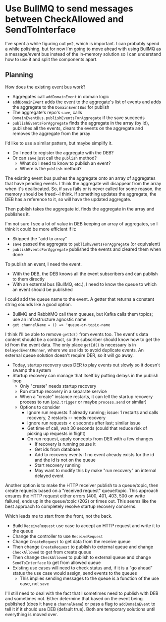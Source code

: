 # Use BullMQ to send messages between CheckAllowed and SendToInterface

I've spent a while figuring out `pm2`, which is important. I can probably spend a while polishing, but for now I'm going to move ahead with using BullMQ as a message/event bus instead of the in-memory solution so I can understand how to use it and split the components apart.

## Planning

How does the existing event bus work?

-  Aggregates call `addDomainEvent` in domain logic
-  `addDomainEvent` adds the event to the aggregate's list of events and adds the aggregate to the `DomainEventBus` for publish
-  The aggregate's repo's `save`, calls `DomainEventBus.publishEventsForAggregate` if the save succeeds
-  `publishEventsForAggregate` finds the aggregate in the array (by id), publishes all the events, clears the events on the aggregate and removes the aggregate from the array

I'd like to use a similar pattern, but maybe simplify it.

-  Do I need to register the aggregate with the DEB?
-  Or can `save` just call the `publish` method?
   -  What do I need to know to publish an event?
   -  Where is the `publish` method?

The existing event bus pushes the aggregate onto an array of aggregates that have pending events. I think the aggregate will disappear from the array when it's deallocated. So, if `save` fails or is never called for some reason, the memory should be freed--I think. If something updates the aggregate, the DEB has a reference to it, so will have the updated aggregate.

Then publish takes the aggregate id, finds the aggregate in the array and publishes it.

I'm not sure I see a lot of value in DEB keeping an array of aggregates, so I think it could be more efficient if it:

-  Skipped the "add to array"
-  `save` passed the aggregate to `publishEventsForAggregate` (or equivalent)
-  `publishEventsForAggregate` published the events and cleared them when done

To publish an event, I need the event.

-  With the DEB, the DEB knows all the event subscribers and can publish to them directly
-  With an external bus (BullMQ, etc.), I need to know the queue to which an event should be published

I could add the queue name to the event. A getter that returns a constant string sounds like a good option.

-  BullMQ and RabbitMQ call them queues, but Kafka calls them topics; use an infrastructure agnostic name
-  `get channelName = () => 'queue-or-topic-name`

I think I'll be able to remove `getId()` from events too. The event's data content should be a contract, so the subscriber should know how to get the id from the event data. The only place `getId()` is necessary is in `DelayedEventRunner`, where we use ids to avoid duplicate events. An external queue solution doesn't require DER, so it will go away.

-  Today, startup recovery uses DER to play events out slowly so it doesn't swamp the system
-  Startup recovery can manage that itself by putting delays in the publish loop
   -  Only "create" needs startup recovery
   -  Run startup recovery in a separate service
   -  When a "create" instance restarts, it can tell the startup recovery process to run (`pm2.trigger` or maybe `process.send` or similar)
   -  Options to consider
      -  Ignore run requests if already running; issue: 1 restarts and calls recovery, 2 restarts -- needs recovery
      -  Ignore run requests < x seconds after last; similar issue
      -  Get time of call, wait 30 seconds (could that reduce risk of picking up requests in flight)
      -  On run request, apply concepts from DER with a few changes
         -  If recovery is running pause it
         -  Get ids from database
         -  Add to recovery events if no event already exists for the id and the id is not on the queue
         -  Start recovery running
         -  May want to modify this by make "run recovery" an internal delayed event

Another option is to make the HTTP receiver publish to a queue/topic, then create requests based on a "received request" queue/topic. This approach ensures the HTTP request either errors (400, 401, 403, 500 on write failure), ends up in the queue/topic (202) or times out. This seems like the best approach to completely resolve startup recovery concerns.

Which leads me to start from the front, not the back.

-  Build `ReceiveRequest` use case to accept an HTTP request and write it to the queue
-  Change the controller to use `ReceiveRequest`
-  Change `CreateRequest` to get data from the receive queue
-  Then change `CreateRequest` to publish to external queue and change `CheckAllowed` to get from create queue
-  Then change `CheckAllowed` to publish to external queue and change `SendToInterface` to get from allowed queue
-  Existing use cases will need to check status and, if it is a "go ahead" status the use case would assign, send events to the queues
   -  This implies sending messages to the queue is a function of the use case, not `save`

I'll still need to deal with the fact that I sometimes need to publish with DEB and sometimes not. Either determine that based on the event being published (does it have a `channelName`) or pass a flag to `addDomainEvent` to tell it if it should use DEB (default true). Both are temporary solutions until everything is moved over.
